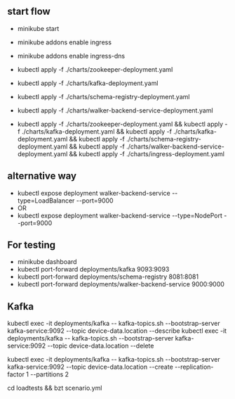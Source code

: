 ## start flow
- minikube start
- minikube addons enable ingress
- minikube addons enable ingress-dns
- kubectl apply -f ./charts/zookeeper-deployment.yaml
- kubectl apply -f ./charts/kafka-deployment.yaml
- kubectl apply -f ./charts/schema-registry-deployment.yaml
- kubectl apply -f ./charts/walker-backend-service-deployment.yaml

- kubectl apply -f ./charts/zookeeper-deployment.yaml && kubectl apply -f ./charts/kafka-deployment.yaml && kubectl apply -f ./charts/kafka-deployment.yaml && kubectl apply -f ./charts/schema-registry-deployment.yaml && kubectl apply -f ./charts/walker-backend-service-deployment.yaml && kubectl apply -f  ./charts/ingress-deployment.yaml


## alternative way
- kubectl expose deployment walker-backend-service --type=LoadBalancer --port=9000
- OR
- kubectl expose deployment walker-backend-service --type=NodePort --port=9000

## For testing
- minikube dashboard
- kubectl port-forward deployments/kafka  9093:9093
- kubectl port-forward deployments/schema-registry 8081:8081
- kubectl port-forward deployments/walker-backend-service 9000:9000


## Kafka
kubectl exec -it deployments/kafka  -- kafka-topics.sh --bootstrap-server kafka-service:9092 --topic device-data.location --describe
kubectl exec -it deployments/kafka  -- kafka-topics.sh --bootstrap-server kafka-service:9092 --topic device-data.location --delete

kubectl exec -it deployments/kafka -- kafka-topics.sh --bootstrap-server kafka-service:9092 --topic device-data.location --create --replication-factor 1 --partitions 2


cd loadtests && bzt scenario.yml